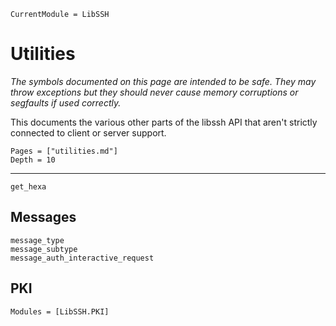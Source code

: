 ```@meta
CurrentModule = LibSSH
```

# Utilities

*The symbols documented on this page are intended to be safe. They may throw
exceptions but they should never cause memory corruptions or segfaults if used
correctly.*

This documents the various other parts of the libssh API that aren't
strictly connected to client or server support.

```@contents
Pages = ["utilities.md"]
Depth = 10
```

---

```@docs
get_hexa
```

## Messages

```@docs
message_type
message_subtype
message_auth_interactive_request
```

## PKI

```@autodocs
Modules = [LibSSH.PKI]
```

